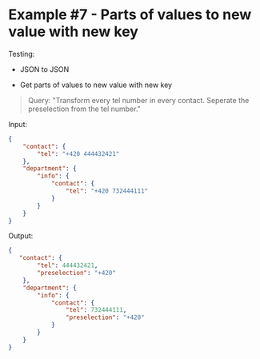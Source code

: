 # Example #7 - Parts of values to new value with new key

Testing:

- JSON to JSON
  
- Get parts of values to new value with new key

>Query: "Transform every tel number in every contact. Seperate the preselection from the tel number."

Input:

```json
{
    "contact": {
        "tel": "+420 444432421"
    },
    "department": {
        "info": {
            "contact": {
                "tel": "+420 732444111"
            }
        }
    }
}
```

Output:

```json
{
   "contact": {
        "tel": 444432421,
        "preselection": "+420"
    },
    "department": {
        "info": {
            "contact": {
                "tel": 732444111,
                "preselection": "+420"
            }
        }
    }
}
```
